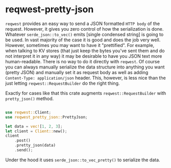 # reqwest-pretty-json

`reqwest` provides an easy way to send a JSON formatted `HTTP body` of the request.
However, it gives you zero control of how the serialization is done.
Whatever `serde_json::to_vec()` emits [single condensed string] is going to be used.
In vast majority of the case it is good and does the job very well.
However, sometimes you may want to have it "prettified".
For example, when talking to KV stores (that just keep the bytes you've sent them and do not interpret it in any way)
it may be desirable to have you JSON text more human-readable.
There is no way to do it directly with `reqwest`.
Of course you can always manually serialize the data structure into anything you want
(pretty JSON) and manually set it as request body as well as adding `Content-Type: application/json` header.
This, however, is less nice than the just letting `reqwest::RequestBuilder` do the right thing.

Exactly for cases like that this crate augments `reqwest::RequestBuilder` with `pretty_json()` method.

```rust

use reqwest::Client;
use reqwest_pretty_json::PrettyJson;

let data = vec![1, 2, 3];
let client = Client::new();
client
    .post()
    .pretty_json(data)
    .send();
```

Under the hood it uses `serde_json::to_vec_pretty()` to serialize the data.
